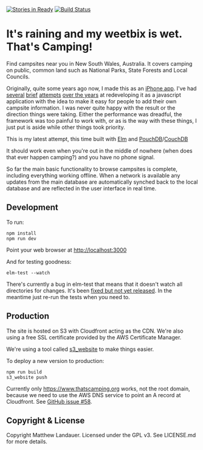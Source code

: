 [![Stories in Ready](https://badge.waffle.io/mlandauer/thats-camping-elm.png?label=ready&title=Ready)](https://waffle.io/mlandauer/thats-camping-elm)
[![Build Status](https://travis-ci.org/mlandauer/thats-camping-elm.svg?branch=master)](https://travis-ci.org/mlandauer/thats-camping-elm)

# It's raining and my weetbix is wet. That's Camping!

Find campsites near you in New South Wales, Australia. It covers camping on public, common land such as National Parks, State Forests and Local Councils.

Originally, quite some years ago now, I made this as an [iPhone app](https://github.com/mlandauer/ThatsCamping). I've had
[several](https://github.com/mlandauer/thats-camping-2-aborted-attempt) [brief](https://github.com/mlandauer/thats-camping-2) [attempts](https://github.com/mlandauer/thats-camping-3)
[over the years](https://github.com/mlandauer/thats-camping-react)
at redeveloping it as a javascript
application with the idea to make it  easy for people to add their own
campsite information. I was never quite happy with the result or the direction things were taking. Either the performance was dreadful, the framework was too painful to work with, or as is the way with these things, I just put is aside while other things took priority.

This is my latest attempt, this time built with [Elm](http://elm-lang.org/) and
[PouchDB](https://pouchdb.com/)/[CouchDB](http://couchdb.apache.org/)

It should work even when you're out in the middle of nowhere (when does that
ever happen camping?) and you have no phone signal.

So far the main basic functionality to browse campsites is complete, including
everything working offline. When a network is available any updates from the
main database are automatically synched back to the local database and are reflected in the
user interface in real time.

## Development

To run:
```
npm install
npm run dev
```

Point your web browser at [http://localhost:3000](http://localhost:3000)

And for testing goodness:
```
elm-test --watch
```

There's currently a bug in elm-test that means that it doesn't watch all
directories for changes. It's been [fixed but not yet released](https://github.com/rtfeldman/node-test-runner/pull/101/commits/39e96f67b5b5fb637cd377a095c31c29e9b10403). In the meantime just re-run the tests when you need to.

## Production

The site is hosted on S3 with Cloudfront acting as the CDN. We're also using
a free SSL certificate provided by the AWS Certificate Manager.

We're using a tool called [s3_website](https://github.com/laurilehmijoki/s3_website) to make things easier.

To deploy a new version to production:
```
npm run build
s3_website push
```

Currently only https://www.thatscamping.org works, not the root domain, because
we need to use the AWS DNS service to point an A record at Cloudfront. See
[GitHub issue #58](https://github.com/mlandauer/thats-camping-elm/issues/58).

## Copyright & License

Copyright Matthew Landauer. Licensed under the GPL v3. See LICENSE.md for more details.
